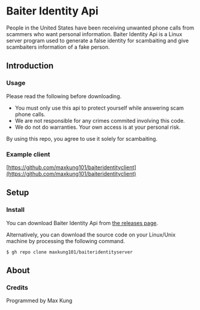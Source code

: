 # Baiter Identity Api
People in the United States have been receiving unwanted phone calls from scammers who want personal information. Baiter Identity Api is a Linux server program used to generate a false identity for scambaiting and give scambaiters information of a fake person.

## Introduction
### Usage
Please read the following before downloading.

* You must only use this api to protect yourself while answering scam phone calls.
* We are not responsible for any crimes commited involving this code.
* We do not do warranties. Your own access is at your personal risk.

By using this repo, you agree to use it solely for scambaiting.

### Example client
[https://github.com/maxkung101/baiteridentityclient](https://github.com/maxkung101/baiteridentityclient)

## Setup
### Install
You can download Baiter Identity Api from [the releases page](https://github.com/maxkung101/baiteridentityserver/releases/tag/v0.0.0).

Alternatively, you can download the source code on your Linux/Unix machine by processing the following command.
```
$ gh repo clone maxkung101/baiteridentityserver
```

## About
### Credits
Programmed by Max Kung

